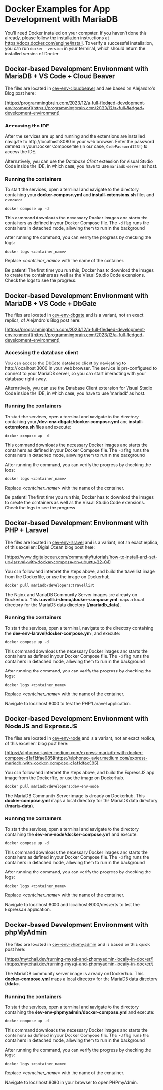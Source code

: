 # Docker Examples for App Development with MariaDB

You’ll need Docker installed on your computer. If you haven’t done this already, please follow the installation instructions at https://docs.docker.com/engine/install. To verify a successful installation, you can run `docker –version` in your terminal, which should return the installed version of Docker.

## Docker-based Development Environment with MariaDB + VS Code + Cloud Beaver

The files are located in [dev-env-cloudbeaver](dev-env-cloudbeaver) and are based on Alejandro's Blog post here:

[https://programmingbrain.com/2023/12/a-full-fledged-development-environment](https://programmingbrain.com/2023/12/a-full-fledged-development-environment)

### Accessing the IDE

After the services are up and running and the extensions are installed, navigate to http://localhost:8080 in your web browser. Enter the password defined in your Docker Compose file (in our case, `CodePassword123!`) to access the IDE.

Alternatively, you can use the _Database Client_ extension for Visual Studio Code inside the IDE, in which case, you have to use `mariadb-server` as host.

### Running the containers

To start the services, open a terminal and navigate to the directory containing your **docker-compose.yml** and **install-extensions.sh** files and execute:

```shell
docker compose up -d
```

This command downloads the necessary Docker images and starts the containers as defined in your Docker Compose file. The `-d` flag runs the containers in detached mode, allowing them to run in the background.

After running the command, you can verify the progress by checking the logs:

```shell
docker logs <container_name>
```

Replace _<container_name>_ with the name of the container.

Be patient! The first time you run this, Docker has to download the images to create the containers as well as the Visual Studio Code extensions. Check the logs to see the progress.

## Docker-based Development Environment with MariaDB + VS Code + DbGate

The files are located in [dev-env-dbgate](dev-env-dbgate) and is a variant, not an exact replica, of Alejandro's Blog post here:

[https://programmingbrain.com/2023/12/a-full-fledged-development-environment](https://programmingbrain.com/2023/12/a-full-fledged-development-environment)

### Accessing the database client

You can access the DbGate database client by navigating to http://localhost:3000 in your web browser. The service is pre-configured to connect to your MariaDB server, so you can start interacting with your database right away.

Alternatively, you can use the Database Client extension for Visual Studio Code inside the IDE, in which case, you have to use ’mariadb’ as host.

### Running the containers

To start the services, open a terminal and navigate to the directory containing your **/dev-env-dbgate/docker-compose.yml** and **install-extensions.sh** files and execute:

```shell
docker compose up -d
```

This command downloads the necessary Docker images and starts the containers as defined in your Docker Compose file. The `-d` flag runs the containers in detached mode, allowing them to run in the background.

After running the command, you can verify the progress by checking the logs:

```shell
docker logs <container_name>
```

Replace _<container_name>_ with the name of the container.

Be patient! The first time you run this, Docker has to download the images to create the containers as well as the Visual Studio Code extensions. Check the logs to see the progress.

## Docker-based Development Environment with PHP + Laravel

The files are located in [dev-env-laravel](dev-env-laravel) and is a variant, not an exact replica, of this excellent Digial Ocean blog post here: 

[https://www.digitalocean.com/community/tutorials/how-to-install-and-set-up-laravel-with-docker-compose-on-ubuntu-22-04]

You can follow and interpret the steps above, and build the travellist image from the Dockerfile, or use the image on Dockerhub.

```shell
docker pull mariadb/developers:travellist
```

The Nginx and MariaDB Community Server images are already on Dockerhub. This **travellist-demo/docker-compose.yml** maps a local directory for the MariaDB data directory (**/mariadb_data**).

### Running the containers

To start the services, open a terminal, navigate to the directory containing the **dev-env-laravel/docker-compose.yml**, and execute:

```shell
docker compose up -d
```

This command downloads the necessary Docker images and starts the containers as defined in your Docker Compose file. The `-d` flag runs the containers in detached mode, allowing them to run in the background.

After running the command, you can verify the progress by checking the logs:

```shell
docker logs <container_name>
```

Replace _<container_name>_ with the name of the container.

Navigate to localhost:8000 to test the PHP/Laravel application.

## Docker-based Development Environment with NodeJS and ExpressJS

The files are located in [dev-env-node](dev-env-node) and is a variant, not an exact replica, of this excellent blog post here: 

[https://alphonso-javier.medium.com/express-mariadb-with-docker-compose-d1af1dfae985](https://alphonso-javier.medium.com/express-mariadb-with-docker-compose-d1af1dfae985)

You can follow and interpret the steps above, and build the ExpressJS app image from the Dockerfile, or use the image on Dockerhub.

```shell
docker pull mariadb/developers:dev-env-node
```

The MariaDB Community Server image is already on Dockerhub. This **docker-compose.yml** maps a local directory for the MariaDB data directory (**/maria-data**).

### Running the containers

To start the services, open a terminal and navigate to the directory containing the **dev-env-node/docker-compose.yml** and execute:

```shell
docker compose up -d
```

This command downloads the necessary Docker images and starts the containers as defined in your Docker Compose file. The `-d` flag runs the containers in detached mode, allowing them to run in the background.

After running the command, you can verify the progress by checking the logs:

```shell
docker logs <container_name>
```

Replace _<container_name>_ with the name of the container.

Navigate to localhost:8000 and localhost:8000/desserts to test the ExpressJS application.

## Docker-based Development Environment with phpMyAdmin

The files are located in [dev-env-phpmyadmin](dev-env-phpmyadmin) and is based on this quick post here: 

[https://mytchall.dev/running-mysql-and-phpmyadmin-locally-in-docker/](https://mytchall.dev/running-mysql-and-phpmyadmin-locally-in-docker/)

The MariaDB community server image is already on Dockerhub. This **docker-compose.yml** maps a local directory for the MariaDB data directory (**/data**).

### Running the containers

To start the services, open a terminal and navigate to the directory containing the **dev-env-phpmyadmin/docker-compose.yml** and execute:

```shell
docker compose up -d
```

This command downloads the necessary Docker images and starts the containers as defined in your Docker Compose file. The `-d` flag runs the containers in detached mode, allowing them to run in the background.

After running the command, you can verify the progress by checking the logs:

```shell
docker logs <container_name>
```

Replace _<container_name>_ with the name of the container.

Navigate to localhost:8080 in your browser to open PHPmyAdmin.
